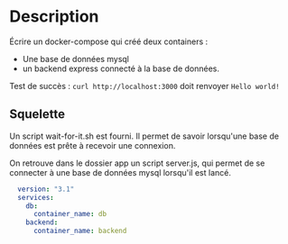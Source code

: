 # Description

Écrire un docker-compose qui créé deux containers :

- Une base de données mysql
- un backend express connecté à la base de données.

Test de succès : `curl http://localhost:3000` doit renvoyer `Hello world!`

## Squelette

Un script wait-for-it.sh est fourni. Il permet de savoir lorsqu'une base de données est prête à recevoir une connexion.

On retrouve dans le dossier app un script server.js, qui permet de se connecter à une base de données mysql lorsqu'il est lancé.

```docker-compose.yml
  version: "3.1"
  services:
    db:
      container_name: db
    backend:
      container_name: backend
```
